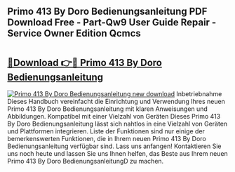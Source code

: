 ## Primo 413 By Doro Bedienungsanleitung PDF Download Free - Part-Qw9 User Guide Repair - Service Owner Edition Qcmcs

# <h2><a href="http://df47ll.blite.top/?on=Primo+413+By+Doro+Bedienungsanleitung">🔗Download 👉🔴 Primo 413 By Doro Bedienungsanleitung</a></h2>

[![Primo 413 By Doro Bedienungsanleitung new download](https://i.imgur.com/lujVjoI.png)](http://df47ll.blite.top/?on=Primo+413+By+Doro+Bedienungsanleitung)
Inbetriebnahme Dieses Handbuch vereinfacht die Einrichtung und Verwendung Ihres neuen Primo 413 By Doro Bedienungsanleitung mit klaren Anweisungen und Abbildungen. Kompatibel mit einer Vielzahl von Geräten Dieses Primo 413 By Doro Bedienungsanleitung lässt sich nahtlos in eine Vielzahl von Geräten und Plattformen integrieren. Liste der Funktionen sind nur einige der bemerkenswerten Funktionen, die in Ihrem neuen Primo 413 By Doro Bedienungsanleitung verfügbar sind. Lass uns anfangen! Kontaktieren Sie uns noch heute und lassen Sie uns Ihnen helfen, das Beste aus Ihrem neuen Primo 413 By Doro BedienungsanleitungD zu machen.
